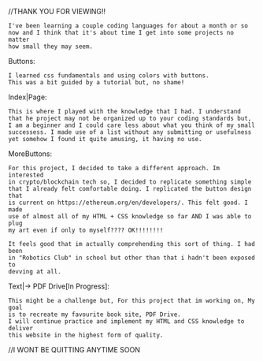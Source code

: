 //THANK YOU FOR VIEWING!!

    I've been learning a couple coding languages for about a month or so
    now and I think that it's about time I get into some projects no matter
    how small they may seem.

  Buttons:

    I learned css fundamentals and using colors with buttons.
    This was a bit guided by a tutorial but, no shame!

  Index|Page:

    This is where I played with the knowledge that I had. I understand
    that he project may not be organized up to your coding standards but, 
    I am a beginner and I could care less about what you think of my small
    successess. I made use of a list without any submitting or usefulness
    yet somehow I found it quite amusing, it having no use.

  MoreButtons:

    For this project, I decided to take a different approach. Im interested
    in crypto/blockchain tech so, I decided to replicate something simple 
    that I already felt comfortable doing. I replicated the button design that
    is current on https://ethereum.org/en/developers/. This felt good. I made
    use of almost all of my HTML + CSS knowledge so far AND I was able to plug
    my art even if only to myself???? OK!!!!!!!!

    It feels good that im actually comprehending this sort of thing. I had been
    in "Robotics Club" in school but other than that i hadn't been exposed to 
    devving at all. 

  Text|-> PDF Drive[In Progress]:

    This might be a challenge but, For this project that im working on, My goal 
    is to recreate my favourite book site, PDF Drive. 
    I will continue practice and implement my HTML and CSS knowledge to deliver 
    this website in the highest form of quality.

//I WONT BE QUITTING ANYTIME SOON



  <iwillbethecreatorof1000000futures>

        
    

  
